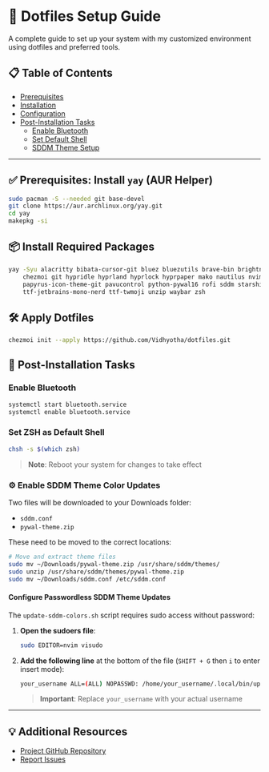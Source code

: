 # 🧰 Dotfiles Setup Guide

A complete guide to set up your system with my customized environment using dotfiles and preferred tools.

## 📋 Table of Contents
- [Prerequisites](#-prerequisites-install-yay-aur-helper)
- [Installation](#-install-required-packages)
- [Configuration](#-apply-dotfiles)
- [Post-Installation Tasks](#-post-installation-tasks)
  - [Enable Bluetooth](#enable-bluetooth)
  - [Set Default Shell](#set-zsh-as-default-shell)
  - [SDDM Theme Setup](#-enable-sddm-theme-color-updates)

---

## ✅ Prerequisites: Install `yay` (AUR Helper)

```bash
sudo pacman -S --needed git base-devel
git clone https://aur.archlinux.org/yay.git
cd yay
makepkg -si
```

## 📦 Install Required Packages

```bash
yay -Syu alacritty bibata-cursor-git bluez bluezutils brave-bin brightnessctl \
    chezmoi git hypridle hyprland hyprlock hyprpaper mako nautilus nvim nsxiv \
    papyrus-icon-theme-git pavucontrol python-pywal16 rofi sddm starship \
    ttf-jetbrains-mono-nerd ttf-twmoji unzip waybar zsh
```

## 🛠️ Apply Dotfiles

```bash
chezmoi init --apply https://github.com/Vidhyotha/dotfiles.git
```

## 🚀 Post-Installation Tasks

### Enable Bluetooth

```bash
systemctl start bluetooth.service
systemctl enable bluetooth.service
```

### Set ZSH as Default Shell

```bash
chsh -s $(which zsh)
```

> **Note**: Reboot your system for changes to take effect

### ⚙️ Enable SDDM Theme Color Updates

Two files will be downloaded to your Downloads folder:
- `sddm.conf`
- `pywal-theme.zip`

These need to be moved to the correct locations:

```bash
# Move and extract theme files
sudo mv ~/Downloads/pywal-theme.zip /usr/share/sddm/themes/
sudo unzip /usr/share/sddm/themes/pywal-theme.zip
sudo mv ~/Downloads/sddm.conf /etc/sddm.conf
```

#### Configure Passwordless SDDM Theme Updates

The `update-sddm-colors.sh` script requires sudo access without password:

1. **Open the sudoers file**:
   ```bash
   sudo EDITOR=nvim visudo
   ```

2. **Add the following line** at the bottom of the file (`SHIFT + G` then `i` to enter insert mode):
   ```bash
   your_username ALL=(ALL) NOPASSWD: /home/your_username/.local/bin/update-sddm-colors.sh
   ```
   
   > **Important**: Replace `your_username` with your actual username

---

## 💡 Additional Resources

- [Project GitHub Repository](https://github.com/Vidhyotha/dotfiles)
- [Report Issues](https://github.com/Vidhyotha/dotfiles/issues)